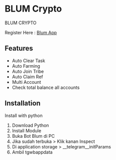 
# BLUM Crypto
BLUM CRYPTO

Register Here : [Blum App](https://t.me/BlumCryptoBot)


## Features
- Auto Clear Task
- Auto Farming
- Auto Join Tribe
- Auto Claim Ref
- Multi Account
- Check total balance all accounts

## Installation

Install with python

1. Download Python
2. Install Module 
3. Buka Bot Blum di PC
4. Jika sudah terbuka > Klik kanan Inspect
5. Di application storage > __telegram__initParams
6. Ambil tgwbappdata
